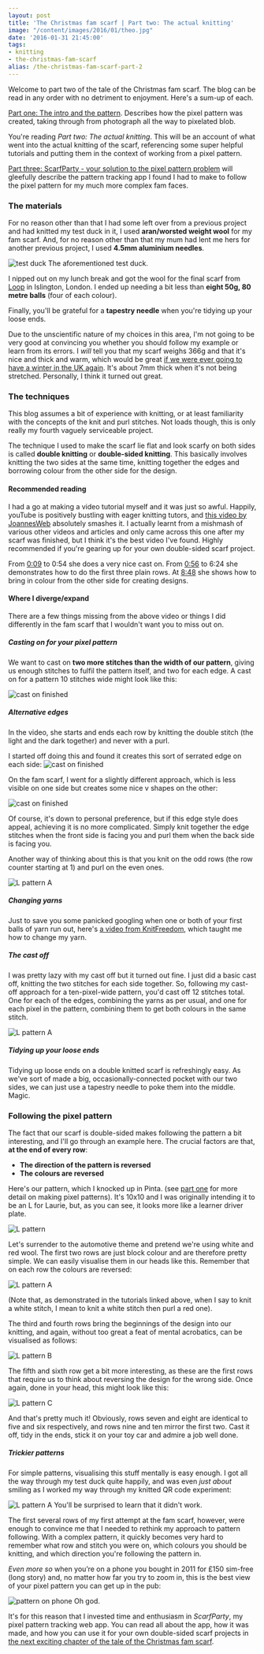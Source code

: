 ```yaml
---
layout: post
title: 'The Christmas fam scarf | Part two: The actual knitting'
image: "/content/images/2016/01/theo.jpg"
date: '2016-01-31 21:45:00'
tags:
- knitting
- the-christmas-fam-scarf
alias: /the-christmas-fam-scarf-part-2
---
```


Welcome to part two of the tale of the Christmas fam scarf. The blog can be read in any order with no detriment to enjoyment. Here's a sum-up of each.

[Part one: The intro and the pattern](/2015/12/24/the-christmas-fam-scarf-part-1). Describes how the pixel pattern was created, taking through from photograph all the way to pixelated blob.

You're reading *Part two: The actual knitting*. This will be an account of what went into the actual knitting of the scarf, referencing some super helpful tutorials and putting them in the context of working from a pixel pattern.

[Part three: ScarfParty - your solution to the pixel pattern problem](/2016/07/18/the-christmas-fam-scarf-part-3) will gleefully describe the pattern tracking app I found I had to make to follow the pixel pattern for my much more complex fam faces.

### The materials

For no reason other than that I had some left over from a previous project and had knitted my test duck in it, I used **aran/worsted weight wool** for my fam scarf. And, for no reason other than that my mum had lent me hers for another previous project, I used **4.5mm aluminium needles**.

![test duck](http://static.lrnk.co.uk/blog-content/christmas-fam-scarf/test-duck.jpg)
The aforementioned test duck.

I nipped out on my lunch break and got the wool for the final scarf from [Loop](http://www.loopknitting.com) in Islington, London. I ended up needing a bit less than **eight 50g, 80 metre balls** (four of each colour).

Finally, you'll be grateful for a **tapestry needle** when you're tidying up your loose ends.

Due to the unscientific nature of my choices in this area, I'm not going to be very good at convincing you whether you should follow my example or learn from its errors. I *will* tell you that my scarf weighs 366g and that it's nice and thick and warm, which would be great [if we were ever going to have a winter in the UK again](http://www.bbc.co.uk/news/uk-35119311). It's about 7mm thick when it's not being stretched. Personally, I think it turned out great.

### The techniques

This blog assumes a bit of experience with knitting, or at least familiarity with the concepts of the knit and purl stitches. Not loads though, this is only really my fourth vaguely serviceable project.

The technique I used to make the scarf lie flat and look scarfy on both sides is called **double knitting** or **double-sided knitting**. This basically involves knitting the two sides at the same time, knitting together the edges and borrowing colour from the other side for the design. 

#### Recommended reading
I had a go at making a video tutorial myself and it was just so awful. Happily, youTube is positively bustling with eager knitting tutors, and [this video by JoannesWeb](https://www.youtube.com/watch?v=JroP84tUmJA) absolutely smashes it. I actually learnt from a mishmash of various other videos and articles and only came across this one after my scarf was finished, but I think it's the best video I've found. Highly recommended if you're gearing up for your own double-sided scarf project.

From [0:09](https://youtu.be/JroP84tUmJA?t=9s) to 0:54 she does a very nice cast on.
From [0:56](https://youtu.be/JroP84tUmJA?t=56s) to 6:24 she demonstrates how to do the first three plain rows.
At [8:48](https://youtu.be/JroP84tUmJA?t=8m48s) she shows how to bring in colour from the other side for creating designs.

#### Where I diverge/expand
There are a few things missing from the above video or things I did differently in the fam scarf that I wouldn't want you to miss out on.

##### Casting on for your pixel pattern
We want to cast on **two more stitches than the width of our pattern**, giving us enough stitches to fulfil the pattern itself, and two for each edge. A cast on for a pattern 10 stitches wide might look like this:

![cast on finished](http://static.lrnk.co.uk/blog-content/christmas-fam-scarf/cast-on.jpg)

##### Alternative edges
In the video, she starts and ends each row by knitting the double stitch (the light and the dark together) and never with a purl.

I started off doing this and found it creates this sort of serrated edge on each side:
![cast on finished](http://static.lrnk.co.uk/blog-content/christmas-fam-scarf/edge-a.jpg)

On the fam scarf, I went for a slightly different approach, which is less visible on one side but creates some nice v shapes on the other:

![cast on finished](http://static.lrnk.co.uk/blog-content/christmas-fam-scarf/edge-b2.jpg)

Of course, it's down to personal preference, but if this edge style does appeal, achieving it is no more complicated. Simply knit together the edge stitches when the front side is facing you and purl them when the back side is facing you.

Another way of thinking about this is that you knit on the odd rows (the row counter starting at 1) and purl on the even ones.

![L pattern A](http://static.lrnk.co.uk/blog-content/christmas-fam-scarf/edges.png)

##### Changing yarns
Just to save you some panicked googling when one or both of your first balls of yarn run out, here's [a video from KnitFreedom](https://www.youtube.com/watch?v=FodIHGHYBnM), which taught me how to change my yarn.

##### The cast off
I was pretty lazy with my cast off but it turned out fine. I just did a basic cast off, knitting the two stitches for each side together. So, following my cast-off approach for a ten-pixel-wide pattern, you'd cast off 12 stitches total. One for each of the edges, combining the yarns as per usual, and one for each pixel in the pattern, combining them to get both colours in the same stitch.

![L pattern A](http://static.lrnk.co.uk/blog-content/christmas-fam-scarf/cast-off.jpg)

##### Tidying up your loose ends
Tidying up loose ends on a double knitted scarf is refreshingly easy. As we've sort of made a big, occasionally-connected pocket with our two sides, we can just use a tapestry needle to poke them into the middle. Magic.

### Following the pixel pattern

The fact that our scarf is double-sided makes following the pattern a bit interesting, and I'll go through an example here. The crucial factors are that, **at the end of every row**:

 * **The direction of the pattern is reversed**
 * **The colours are reversed**

Here's our pattern, which I knocked up in Pinta. (see [part one](/2015/12/24/the-christmas-fam-scarf-part-1) for more detail on making pixel patterns). It's 10x10 and I was originally intending it to be an L for Laurie, but, as you can see, it looks more like a learner driver plate.

![L pattern](http://static.lrnk.co.uk/blog-content/christmas-fam-scarf/l-pattern.png)

Let's surrender to the automotive theme and pretend we're using white and red wool. The first two rows are just block colour and are therefore pretty simple. We can easily visualise them in our heads like this. Remember that on each row the colours are reversed:

![L pattern A](http://static.lrnk.co.uk/blog-content/christmas-fam-scarf/l-plate-a.png)

(Note that, as demonstrated in the tutorials linked above, when I say to knit a white stitch, I mean to knit a white stitch then purl a red one).

The third and fourth rows bring the beginnings of the design into our knitting, and again, without too great a feat of mental acrobatics, can be visualised as follows:  

![L pattern B](http://static.lrnk.co.uk/blog-content/christmas-fam-scarf/l-plate-b.png)

The fifth and sixth row get a bit more interesting, as these are the first rows that require us to think about reversing the design for the wrong side. Once again, done in your head, this might look like this:

![L pattern C](http://static.lrnk.co.uk/blog-content/christmas-fam-scarf/l-plate-c.png)

And that's pretty much it! Obviously, rows seven and eight are identical to five and six respectively, and rows nine and ten mirror the first two. Cast it off, tidy in the ends, stick it on your toy car and admire a job well done.

##### Trickier patterns

For simple patterns, visualising this stuff mentally is easy enough. I got all the way through my test duck quite happily, and was even *just about* smiling as I worked my way through my knitted QR code experiment:

![L pattern A](http://static.lrnk.co.uk/blog-content/christmas-fam-scarf/qr.jpg)
You'll be surprised to learn that it didn't work.

The first several rows of my first attempt at the fam scarf, however, were enough to convince me that I needed to rethink my approach to pattern following. With a complex pattern, it quickly becomes very hard to remember what row and stitch you were on, which colours you should be knitting, and which direction you're following the pattern in.
 
*Even more so* when you’re on a phone you bought in 2011 for £150 sim-free (long story) and, no matter how far you try to zoom in, this is the best view of your pixel pattern you can get up in the pub:

![pattern on phone](http://static.lrnk.co.uk/blog-content/christmas-fam-scarf/phone-pixel-pattern.png)
Oh god.

It's for this reason that I invested time and enthusiasm in *ScarfParty*, my pixel pattern tracking web app. You can read all about the app, how it was made, and how you can use it for your own double-sided scarf projects in [the next exciting chapter of the tale of the Christmas fam scarf](/2016/07/18/the-christmas-fam-scarf-part-3).